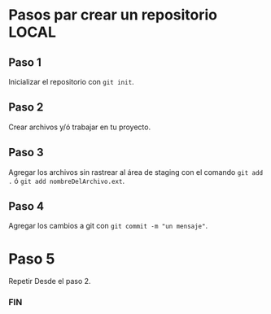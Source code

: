# Pasos par crear un repositorio LOCAL

## Paso 1 
Inicializar el repositorio con `git init`.

## Paso 2 
Crear archivos y/ó trabajar en tu proyecto.

## Paso 3 
Agregar los archivos sin rastrear al área de staging con el comando `git add .` ó `git add nombreDelArchivo.ext`.

## Paso 4
Agregar los cambios a git con `git commit -m "un mensaje"`.

# Paso 5
Repetir Desde el paso 2.

### FIN